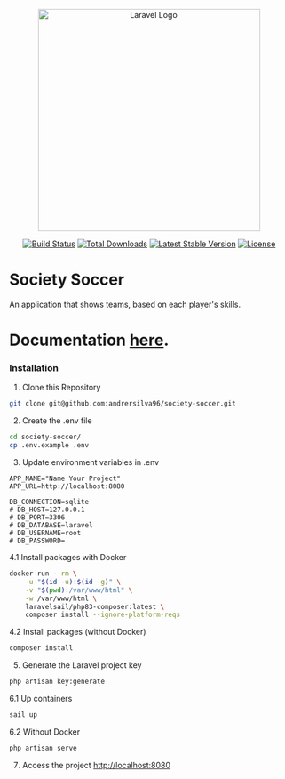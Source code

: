<p align="center"><a href="https://laravel.com" target="_blank"><img src="https://raw.githubusercontent.com/laravel/art/master/logo-lockup/5%20SVG/2%20CMYK/1%20Full%20Color/laravel-logolockup-cmyk-red.svg" width="400" alt="Laravel Logo"></a></p>

<p align="center">
<a href="https://github.com/laravel/framework/actions"><img src="https://github.com/laravel/framework/workflows/tests/badge.svg" alt="Build Status"></a>
<a href="https://packagist.org/packages/laravel/framework"><img src="https://img.shields.io/packagist/dt/laravel/framework" alt="Total Downloads"></a>
<a href="https://packagist.org/packages/laravel/framework"><img src="https://img.shields.io/packagist/v/laravel/framework" alt="Latest Stable Version"></a>
<a href="https://packagist.org/packages/laravel/framework"><img src="https://img.shields.io/packagist/l/laravel/framework" alt="License"></a>
</p>

# Society Soccer
An application that shows teams, based on each player's skills.

# Documentation [here](https://documenter.getpostman.com/view/10880762/2sA3XJk4hm).

### Installation
1. Clone this Repository
```sh
git clone git@github.com:andrersilva96/society-soccer.git
```

2. Create the .env file
```sh
cd society-soccer/
cp .env.example .env
```

3. Update environment variables in .env
```dosini
APP_NAME="Name Your Project"
APP_URL=http://localhost:8080

DB_CONNECTION=sqlite
# DB_HOST=127.0.0.1
# DB_PORT=3306
# DB_DATABASE=laravel
# DB_USERNAME=root
# DB_PASSWORD=
```

4.1 Install packages with Docker
```sh
docker run --rm \
    -u "$(id -u):$(id -g)" \
    -v "$(pwd):/var/www/html" \
    -w /var/www/html \
    laravelsail/php83-composer:latest \
    composer install --ignore-platform-reqs
```

4.2 Install packages (without Docker)
```sh
composer install
```

5. Generate the Laravel project key
```sh
php artisan key:generate
```

6.1 Up containers
```sh
sail up
```

6.2 Without Docker
```sh
php artisan serve
```

7. Access the project
[http://localhost:8080](http://localhost:8080)
